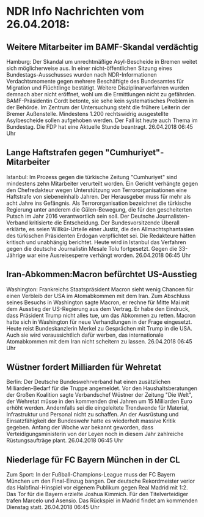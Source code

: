 # NDR Info Nachrichten vom 26.04.2018:


## Weitere Mitarbeiter im BAMF-Skandal verdächtig
Hamburg: Der Skandal um unrechtmäßige Asyl-Bescheide in Bremen weitet sich möglicherweise aus. In einer nicht-öffentlichen Sitzung eines Bundestags-Ausschusses wurden nach NDR-Informationen Verdachtsmomente gegen mehrere Beschäftigte des Bundesamtes für Migration und Flüchtlinge bestätigt. Weitere Disziplinarverfahren wurden demnach aber nicht eröffnet, wohl um die Ermittlungen nicht zu gefährden. BAMF-Präsidentin Cordt betonte, sie sehe kein systematisches Problem in der Behörde. Im Zentrum der Untersuchung steht die frühere Leiterin der Bremer Außenstelle. Mindestens 1.200 rechtswidrig ausgestellte Asylbescheide sollen aufgehoben werden. Der Fall ist heute auch Thema im Bundestag. Die FDP hat eine Aktuelle Stunde beantragt. 26.04.2018 06:45 Uhr 

## Lange Haftstrafen gegen "Cumhuriyet"-Mitarbeiter
Istanbul: Im Prozess gegen die türkische Zeitung "Cumhuriyet" sind mindestens zehn Mitarbeiter verurteilt worden. Ein Gericht verhängte gegen den Chefredakteur wegen Unterstützung von Terrororganisationen eine Haftstrafe von siebeneinhalb Jahren. Der Herausgeber muss für mehr als acht Jahre ins Gefängnis. Als Terrororganisation bezeichnet die türkische Regierung unter anderem die Gülen-Bewegung, die für den gescheiterten Putsch im Jahr 2016 verantwortlich sein soll. Der Deutsche Journalisten-Verband kritisierte die Entscheidung. Der Bundesvorsitzende Überall erklärte, es seien Willkür-Urteile einer Justiz, die den Allmachtsphantasien des türkischen Präsidenten Erdogan verpflichtet sei. Die Redakteure hätten kritisch und unabhängig berichtet. Heute wird in Istanbul das Verfahren gegen die deutsche Journalistin Mesale Tolu fortgesetzt. Gegen die 33-Jährige war eine Ausreisesperre verhängt worden. 26.04.2018 06:45 Uhr 

## Iran-Abkommen:Macron befürchtet US-Ausstieg
Washington: Frankreichs Staatspräsident Macron sieht wenig Chancen für einen Verbleib der USA im Atomabkommen mit dem Iran. Zum Abschluss seines Besuchs in Washington sagte Macron, er rechne für Mitte Mai mit dem Ausstieg der US-Regierung aus dem Vertrag. Er habe den Eindruck, dass Präsident Trump nicht alles tue, um das Abkommen zu retten. Macron hatte sich in Washington für neue Verhandlungen in der Frage eingesetzt. Heute reist Bundeskanzlerin Merkel zu Gesprächen mit Trump in die USA. Auch sie wird voraussichtlich dafür werben, das internationale Atomabkommen mit dem Iran nicht scheitern zu lassen. 26.04.2018 06:45 Uhr 

## Wüstner fordert Milliarden für Wehretat
Berlin: Der Deutsche Bundeswehrverband hat einen zusätzlichen Milliarden-Bedarf für die Truppe angemeldet. Vor den Haushaltsberatungen der Großen Koalition sagte Verbandschef Wüstner der Zeitung "Die Welt", der Wehretat müsse in den kommenden drei Jahren um 15 Milliarden Euro erhöht werden. Andernfalls sei die eingeleitete Trendwende für Material, Infrastruktur und Personal nicht zu schaffen. An der Ausrüstung und Einsatzfähigkeit der Bundeswehr hatte es wiederholt massive Kritik gegeben. Anfang der Woche war bekannt geworden, dass Verteidigungsministerin von der Leyen noch in diesem Jahr zahlreiche Rüstungsaufträge plant. 26.04.2018 06:45 Uhr 

## Niederlage für FC Bayern München in der CL
Zum Sport: In der Fußball-Champions-League muss der FC Bayern München um den Final-Einzug bangen. Der deutsche Rekordmeister verlor das Halbfinal-Hinspiel vor eigenem Publikum gegen Real Madrid mit 1:2. Das Tor für die Bayern erzielte Joshua Kimmich. Für den Titelverteidiger trafen Marcelo und Asensio. Das Rückspiel in Madrid findet am kommenden Dienstag statt. 26.04.2018 06:45 Uhr 
